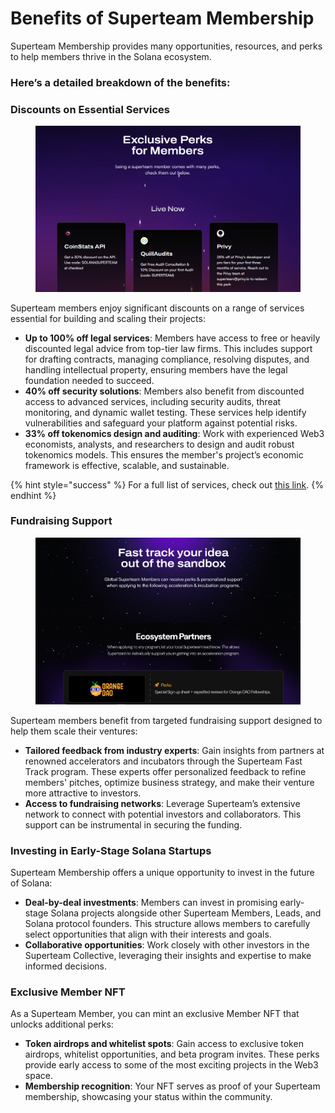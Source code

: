 # Benefits of Superteam Membership

Superteam Membership provides many opportunities, resources, and perks to help members thrive in the Solana ecosystem.&#x20;

### Here’s a detailed breakdown of the benefits:

### **Discounts on Essential Services**

<figure><img src="../.gitbook/assets/image (1) (1) (1) (1).png" alt=""><figcaption></figcaption></figure>

Superteam members enjoy significant discounts on a range of services essential for building and scaling their projects:

* **Up to 100% off legal services**: Members have access to free or heavily discounted legal advice from top-tier law firms. This includes support for drafting contracts, managing compliance, resolving disputes, and handling intellectual property, ensuring members have the legal foundation needed to succeed.
* **40% off security solutions**: Members also benefit from discounted access to advanced services, including security audits, threat monitoring, and dynamic wallet testing. These services help identify vulnerabilities and safeguard your platform against potential risks.
* **33% off tokenomics design and auditing**: Work with experienced Web3 economists, analysts, and researchers to design and audit robust tokenomics models. This ensures the member's project’s economic framework is effective, scalable, and sustainable.

{% hint style="success" %}
For a full list of services, check out [this link](https://superteam.fun/member-perks).
{% endhint %}

### **Fundraising Support**

<figure><img src="../.gitbook/assets/image (1) (1) (1).png" alt=""><figcaption></figcaption></figure>

Superteam members benefit from targeted fundraising support designed to help them scale their ventures:

* **Tailored feedback from industry experts**: Gain insights from partners at renowned accelerators and incubators through the Superteam Fast Track program. These experts offer personalized feedback to refine members' pitches, optimize business strategy, and make their venture more attractive to investors.
* **Access to fundraising networks**: Leverage Superteam’s extensive network to connect with potential investors and collaborators. This support can be instrumental in securing the funding.

### **Investing in Early-Stage Solana Startups**

Superteam Membership offers a unique opportunity to invest in the future of Solana:

* **Deal-by-deal investments**: Members can invest in promising early-stage Solana projects alongside other Superteam Members, Leads, and Solana protocol founders. This structure allows members to carefully select opportunities that align with their interests and goals.
* **Collaborative opportunities**: Work closely with other investors in the Superteam Collective, leveraging their insights and expertise to make informed decisions.

### **Exclusive Member NFT**

As a Superteam Member, you can mint an exclusive Member NFT that unlocks additional perks:

* **Token airdrops and whitelist spots**: Gain access to exclusive token airdrops, whitelist opportunities, and beta program invites. These perks provide early access to some of the most exciting projects in the Web3 space.
* **Membership recognition**: Your NFT serves as proof of your Superteam membership, showcasing your status within the community.
